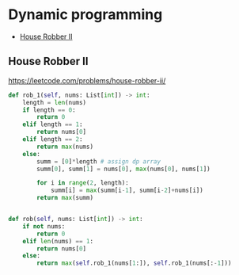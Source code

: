 # Dynamic programming

+ [House Robber II](#house-robber-ii)

## House Robber II

https://leetcode.com/problems/house-robber-ii/

``` python
def rob_1(self, nums: List[int]) -> int:
    length = len(nums)
    if length == 0:
        return 0
    elif length == 1:
        return nums[0]
    elif length == 2:
        return max(nums)
    else:
        summ = [0]*length # assign dp array
        summ[0], summ[1] = nums[0], max(nums[0], nums[1])

        for i in range(2, length):
            summ[i] = max(summ[i-1], summ[i-2]+nums[i])
        return max(summ)


def rob(self, nums: List[int]) -> int:
    if not nums:
        return 0
    elif len(nums) == 1:
        return nums[0]
    else:
        return max(self.rob_1(nums[1:]), self.rob_1(nums[:-1]))
```